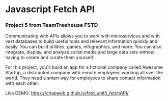 # Javascript Fetch API  
### Project 5 from TeamTreehouse FSTD 

Communicating with APIs allows you to work with microservices and with vast databases to build useful tools and relevant information quickly and easily. You can build utilities, games, infographics, and more. You can also integrate, display, and analyze social media and large data sets without having to create and curate them yourself.

For this project, you'll build an app for a fictional company called Awesome Startup, a distributed company with remote employees working all over the world. They need a smart way for employees to share contact information with each other.

Live DEMO: https://chapweb.github.io/fstd_unit5_fetchAPI/

